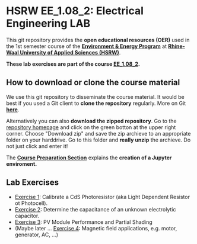 
# HSRW EE_1.08_2: Electrical Engineering LAB

This git repository provides the **open educational resources (OER)** used in the 1st semester course of the [**Environment & Energy Program**](https://www.hochschule-rhein-waal.de/en/faculties/communication-and-environment/degree-programmes/bachelor-degree-programmes/environment-and) at [**Rhine-Waal University of Applied Sciences (HSRW)**](https://www.hsrw.eu/). 

**These lab exercises are part of the course [EE_1.08_2](https://github.com/rolfbecker/EE_1.08_2_EEng_WS2022/).**

## How to download or clone the course material 

We use this git repository to disseminate the course material. It would be best if you used a Git client to **clone the repository** regularly. More on Git **[here](./eeng0020_LAB_Course_Preparation/git.md)**. 

Alternatively you can also **download the zipped repository**. Go to the [repository homepage](https://github.com/rolfbecker/EE_1.08_2_EEng_LAB_WS2022) and click on the green botton at the upper right corner. Choose "Download zip" and save the zip archieve to an appropriate folder on your harddrive. Go to this folder and **really unzip** the archieve. Do not just click and enter it!

The **[Course Preparation Section](./EEng_LAB_Course_Preparation/README.md)** explains the **creation of a Jupyter enviroment.**


## Lab Exercises ##

* [Exercise 1](ex1): Calibrate a CdS Photoresistor (aka Light Dependent Resistor ot Photocell). 
* [Exercise 2](ex2): Determine the capacitance of an unknown electrolytic capacitor.
* [Exercise 3](ex3): PV Module Performance and Partial Shading
* (Maybe later ... [Exercise 4](ex4): Magnetic field applications, e.g. motor, generator, AC, ...)
